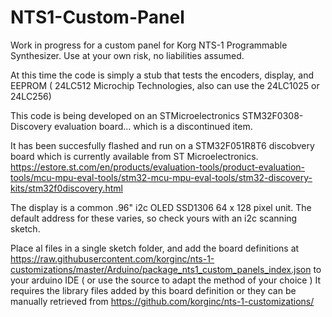 # NTS1-Custom-Panel

Work in progress for a custom panel for Korg NTS-1 Programmable Synthesizer. Use at your own risk, no liabilities assumed. 

At this time the code is simply a stub that tests the encoders, display, and EEPROM ( 24LC512 Microchip Technologies, also can use the 24LC1025 or 24LC256) 

This code is being developed on an STMicroelectronics STM32F0308-Discovery evaluation board... which is a discontinued item.

It has been succesfully flashed and run on a STM32F051R8T6 discobvery board which is currently available from ST Microelectronics.  https://estore.st.com/en/products/evaluation-tools/product-evaluation-tools/mcu-mpu-eval-tools/stm32-mcu-mpu-eval-tools/stm32-discovery-kits/stm32f0discovery.html

The display is a common .96" i2c OLED SSD1306 64 x 128 pixel unit. The default address for these varies, so check yours with an i2c scanning sketch.

Place al files in a single sketch folder, and add the board definitions at https://raw.githubusercontent.com/korginc/nts-1-customizations/master/Arduino/package_nts1_custom_panels_index.json to your arduino IDE ( or use the source to adapt the method of your choice ) It requires the library files added by this board definition or they can be manually retrieved from https://github.com/korginc/nts-1-customizations/




